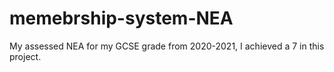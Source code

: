 # memebrship-system-NEA
My assessed NEA for my GCSE grade from 2020-2021, I achieved a 7 in this project.
